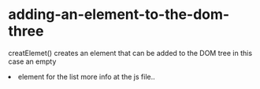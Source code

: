 # adding-an-element-to-the-dom-three

creatElemet() creates an element that can be added to the DOM tree in this case an empty <li> element for the list more info at the js file..
